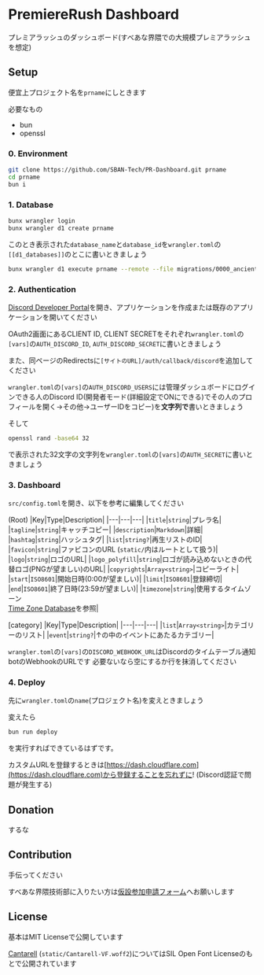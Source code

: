 # PremiereRush Dashboard
プレミアラッシュのダッシュボード(すべあな界隈での大規模プレミアラッシュを想定)

## Setup
便宜上プロジェクト名を`prname`にしときます

必要なもの
- bun
- openssl

### 0. Environment
```sh
git clone https://github.com/SBAN-Tech/PR-Dashboard.git prname
cd prname
bun i
```

### 1. Database
```sh
bunx wrangler login
bunx wrangler d1 create prname
```
このとき表示された`database_name`と`database_id`を`wrangler.toml`の`[[d1_databases]]`のとこに書いときましょう

```sh
bunx wrangler d1 execute prname --remote --file migrations/0000_ancient_gwen_stacy.sql
```

### 2. Authentication
[Discord Developer Portal](https://discord.com/developers/applications)を開き、アプリケーションを作成または既存のアプリケーションを開いてください

OAuth2画面にあるCLIENT ID, CLIENT SECRETをそれぞれ`wrangler.toml`の`[vars]`の`AUTH_DISCORD_ID`, `AUTH_DISCORD_SECRET`に書いときましょう

また、同ページのRedirectsに`[サイトのURL]/auth/callback/discord`を追加してください

`wrangler.toml`の`[vars]`の`AUTH_DISCORD_USERS`には管理ダッシュボードにログインできる人のDiscord ID(開発者モード(詳細設定でONにできる)でその人のプロフィールを開く→その他→ユーザーIDをコピー)を**文字列で**書いときましょう

そして
```sh
openssl rand -base64 32
```
で表示された32文字の文字列を`wrangler.toml`の`[vars]`の`AUTH_SECRET`に書いときましょう

### 3. Dashboard
`src/config.toml`を開き、以下を参考に編集してください

(Root)
|Key|Type|Description|
|---|---|---|
|`title`|`string`|プレラ名|
|`tagline`|`string`|キャッチコピー|
|`description`|`Markdown`|詳細|
|`hashtag`|`string`|ハッシュタグ|
|`list`|`string?`|再生リストのID|
|`favicon`|`string`|ファビコンのURL (`static/`内はルートとして扱う)|
|`logo`|`string`|ロゴのURL|
|`logo_polyfill`|`string`|ロゴが読み込めないときの代替ロゴ(PNGが望ましい)のURL|
|`copyrights`|`Array<string>`|コピーライト|
|`start`|`ISO8601`|開始日時(0:00が望ましい)|
|`limit`|`ISO8601`|登録締切|
|`end`|`ISO8601`|終了日時(23:59が望ましい)|
|`timezone`|`string`|使用するタイムゾーン<br>[Time Zone Database](https://www.iana.org/time-zones)を参照|

[category]
|Key|Type|Description|
|---|---|---|
|`list`|`Array<string>`|カテゴリーのリスト|
|`event`|`string?`|↑の中のイベントにあたるカテゴリー|

`wrangler.toml`の`[vars]`の`DISCORD_WEBHOOK_URL`はDiscordのタイムテーブル通知botのWebhookのURLです 必要ないなら空にするか行を抹消してください

### 4. Deploy
先に`wrangler.toml`の`name`(プロジェクト名)を変えときましょう

変えたら
```sh
bun run deploy
```

を実行すればできているはずです。

カスタムURLを登録するときは[https://dash.cloudflare.com](https://dash.cloudflare.com)から登録することを忘れずに! (Discord認証で問題が発生する)

## Donation
するな

## Contribution
手伝ってください

すべあな界隈技術部に入りたい方は[仮設参加申請フォーム](https://forms.gle/8HRm74boxdpkfWRp6)へお願いします

## License
基本はMIT Licenseで公開しています

[Cantarell](https://cantarell.gnome.org) (`static/Cantarell-VF.woff2`)についてはSIL Open Font Licenseのもとで公開されています
